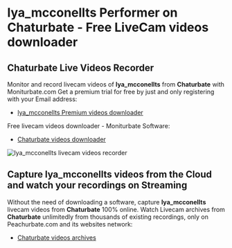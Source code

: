 # lya_mcconellts Performer on Chaturbate - Free LiveCam videos downloader

## Chaturbate Live Videos Recorder

Monitor and record livecam videos of **lya_mcconellts** from **Chaturbate** with Moniturbate.com
Get a premium trial for free by just and only registering with your Email address:
* [lya_mcconellts Premium videos downloader](https://moniturbate.com/request-demo-licence-key.html)

Free livecam videos downloader - Moniturbate Software:
* [Chaturbate videos downloader](https://moniturbate.com/moniturbate-download-software.html)

![lya_mcconellts livecam videos recorder](https://peachurnet.com/templates/moniturbate-software.png)


## Capture lya_mcconellts videos from the Cloud and watch your recordings on Streaming

Without the need of downloading a software, capture **lya_mcconellts** livecam videos from **Chaturbate** 100% online.
Watch Livecam archives from **Chaturbate** unlimitedly from thousands of existing recordings, only on Peachurbate.com and its websites network:
* [Chaturbate videos archives](https://peachurnet.com/)